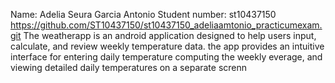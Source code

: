 Name: Adelia Seura Garcia Antonio
Student number: st10437150
https://github.com/ST10437150/st10437150_adeliaamtonio_practicumexam.git
The weatherapp is an android application designed to help users input, calculate, and review weekly temperature data. the app provides an intuitive interface for entering daily temperature computing the weekly everage, and viewing detailed daily temperatures on a separate screnn

